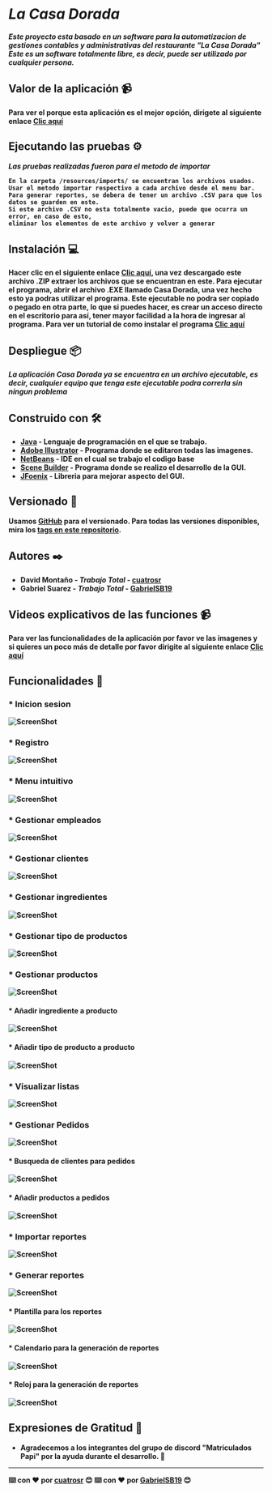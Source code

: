 # <b>_La Casa Dorada_

_Este proyecto esta basado en un software para la automatizacion de gestiones contables y administrativas del restaurante "La Casa Dorada"_<br>
_Este es un software totalmente libre, es decir, puede ser utilizado por cualquier persona._

## Valor de la aplicación 📹

Para ver el porque esta aplicación es el mejor opción, dirigete al siguiente enlace [Clic aquí]()

## Ejecutando las pruebas ⚙️

_Las pruebas realizadas fueron para el metodo de importar_

```
En la carpeta /resources/imports/ se encuentran los archivos usados.
Usar el metodo importar respectivo a cada archivo desde el menu bar.
Para generar reportes, se debera de tener un archivo .CSV para que los datos se guarden en este.
Si este archivo .CSV no esta totalmente vacio, puede que ocurra un error, en caso de esto, 
eliminar los elementos de este archivo y volver a generar
```

## Instalación 💻

Hacer clic en el siguiente enlace [Clic aquí](https://www.mediafire.com/file/5cf0g55mwti35nv/CasaDorada.zip/file), una vez descargado este archivo .ZIP extraer los archivos que se encuentran en este. Para ejecutar el programa, abrir el archivo .EXE llamado Casa Dorada, una vez hecho esto ya podras utilizar el programa. Este ejecutable no podra ser copiado o pegado en otra parte, lo que si puedes hacer, es crear un acceso directo en el escritorio para así, tener mayor facilidad a la hora de ingresar al programa. Para ver un tutorial de como instalar el programa [Clic aquí]()

## Despliegue 📦

_La aplicación Casa Dorada ya se encuentra en un archivo ejecutable, es decir, cualquier equipo que tenga este ejecutable podra correrla sin ningun problema_

## Construido con 🛠️

* [Java](https://www.oracle.com/co/java/technologies/javase/javase-jdk8-downloads.html) - Lenguaje de programación en el que se trabajo.
* [Adobe Illustrator](https://www.adobe.com/la/products/illustrator/free-trial-download.html) - Programa donde se editaron todas las imagenes.
* [NetBeans](https://netbeans.apache.org/) - IDE en el cual se trabajo el codigo base
* [Scene Builder](https://gluonhq.com/products/scene-builder/) - Programa donde se realizo el desarrollo de la GUI.
* [JFoenix](https://github.com/sshahine/JFoenix) - Libreria para mejorar aspecto del GUI.

## Versionado 📌

Usamos [GitHub](https://github.com/) para el versionado. Para todas las versiones disponibles, mira los [tags en este repositorio](https://github.com/GabrielSB19/JFX-System-Casa-Dorada).

## Autores ✒️

* **David Montaño** - *Trabajo Total* - [cuatrosr](https://github.com/cuatrosr)
* **Gabriel Suarez** - *Trabajo Total* - [GabrielSB19](https://github.com/GabrielSB19)

## Videos explicativos de las funciones 📹

Para ver las funcionalidades de la aplicación por favor ve las imagenes y si quieres un poco más de detalle por favor dirigite al siguiente enlace [Clic aquí]()

## Funcionalidades 📱
### * Inicion sesion <br>
![ScreenShot](https://github.com/GabrielSB19/JFX-System-Casa-Dorada/blob/master/resources/image/Inicio%20Sesion.png)
### * Registro <br>
![ScreenShot](https://github.com/GabrielSB19/JFX-System-Casa-Dorada/blob/master/resources/image/Registro.png)
### * Menu intuitivo <br>
![ScreenShot](https://github.com/GabrielSB19/JFX-System-Casa-Dorada/blob/master/resources/image/Menu.png)
### * Gestionar empleados <br>
![ScreenShot](https://github.com/GabrielSB19/JFX-System-Casa-Dorada/blob/master/resources/image/Empleados.png)
### * Gestionar clientes <br>
![ScreenShot](https://github.com/GabrielSB19/JFX-System-Casa-Dorada/blob/master/resources/image/Cliente.png)
### * Gestionar ingredientes <br>
![ScreenShot](https://github.com/GabrielSB19/JFX-System-Casa-Dorada/blob/master/resources/image/Ingredientes.png)
### * Gestionar tipo de productos <br>
![ScreenShot](https://github.com/GabrielSB19/JFX-System-Casa-Dorada/blob/master/resources/image/Tipo%20de%20Producto.png)
### * Gestionar productos <br>
![ScreenShot](https://github.com/GabrielSB19/JFX-System-Casa-Dorada/blob/master/resources/image/Productos.png)
#### * Añadir ingrediente a producto <br>
![ScreenShot](https://github.com/GabrielSB19/JFX-System-Casa-Dorada/blob/master/resources/image/AddIngToP.png)
#### * Añadir tipo de producto a producto <br>
![ScreenShot](https://github.com/GabrielSB19/JFX-System-Casa-Dorada/blob/master/resources/image/AddTpToP.png)
### * Visualizar listas <br>
![ScreenShot](https://github.com/GabrielSB19/JFX-System-Casa-Dorada/blob/master/resources/image/ListarElementos.png)
### * Gestionar Pedidos <br>
![ScreenShot](https://github.com/GabrielSB19/JFX-System-Casa-Dorada/blob/master/resources/image/Pedidos.png)
#### * Busqueda de clientes para pedidos <br>
![ScreenShot](https://github.com/GabrielSB19/JFX-System-Casa-Dorada/blob/master/resources/image/BusquedaC.png)
#### * Añadir productos a pedidos <br>
![ScreenShot](https://github.com/GabrielSB19/JFX-System-Casa-Dorada/blob/master/resources/image/AddPToO.png)
### * Importar reportes <br>
![ScreenShot](https://github.com/GabrielSB19/JFX-System-Casa-Dorada/blob/master/resources/image/Importar%20registros.png)
### * Generar reportes <br>
![ScreenShot](https://github.com/GabrielSB19/JFX-System-Casa-Dorada/blob/master/resources/image/Reportes.png)
#### * Plantilla para los reportes <br>
![ScreenShot](https://github.com/GabrielSB19/JFX-System-Casa-Dorada/blob/master/resources/image/ReportBase.png)
#### * Calendario para la generación de reportes <br>
![ScreenShot](https://github.com/GabrielSB19/JFX-System-Casa-Dorada/blob/master/resources/image/Calendar.png)
#### * Reloj para la generación de reportes <br>
![ScreenShot](https://github.com/GabrielSB19/JFX-System-Casa-Dorada/blob/master/resources/image/Reloj.png)

## Expresiones de Gratitud 🎁

* Agradecemos a los integrantes del grupo de discord "Matriculados Papi" por la ayuda durante el desarrollo. 📢

---
⌨️ con ❤️ por [cuatrosr](https://github.com/cuatrosr) 😊
⌨️ con ❤️ por [GabrielSB19](https://github.com/GabrielSB19) 😊
